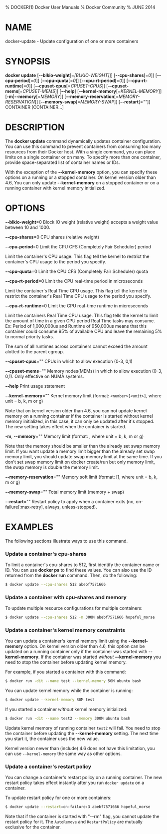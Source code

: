 % DOCKER(1) Docker User Manuals
% Docker Community
% JUNE 2014
# NAME
docker-update - Update configuration of one or more containers

# SYNOPSIS
**docker update**
[**--blkio-weight**[=*[BLKIO-WEIGHT]*]]
[**--cpu-shares**[=*0*]]
[**--cpu-period**[=*0*]]
[**--cpu-quota**[=*0*]]
[**--cpu-rt-period**[=*0*]]
[**--cpu-rt-runtime**[=*0*]]
[**--cpuset-cpus**[=*CPUSET-CPUS*]]
[**--cpuset-mems**[=*CPUSET-MEMS*]]
[**--help**]
[**--kernel-memory**[=*KERNEL-MEMORY*]]
[**-m**|**--memory**[=*MEMORY*]]
[**--memory-reservation**[=*MEMORY-RESERVATION*]]
[**--memory-swap**[=*MEMORY-SWAP*]]
[**--restart**[=*""*]]
CONTAINER [CONTAINER...]

# DESCRIPTION

The **docker update** command dynamically updates container configuration.
You can use this command to prevent containers from consuming too many 
resources from their Docker host.  With a single command, you can place 
limits on a single container or on many. To specify more than one container,
provide space-separated list of container names or IDs.

With the exception of the **--kernel-memory** option, you can specify these
options on a running or a stopped container. On kernel version older than
4.6, You can only update **--kernel-memory** on a stopped container or on
a running container with kernel memory initialized.

# OPTIONS

**--blkio-weight**=0
   Block IO weight (relative weight) accepts a weight value between 10 and 1000.

**--cpu-shares**=0
   CPU shares (relative weight)

**--cpu-period**=0
   Limit the CPU CFS (Completely Fair Scheduler) period

   Limit the container's CPU usage. This flag tell the kernel to restrict the container's CPU usage to the period you specify.

**--cpu-quota**=0
   Limit the CPU CFS (Completely Fair Scheduler) quota

**--cpu-rt-period**=0
   Limit the CPU real-time period in microseconds

   Limit the container's Real Time CPU usage. This flag tell the kernel to restrict the container's Real Time CPU usage to the period you specify.

**--cpu-rt-runtime**=0
   Limit the CPU real-time runtime in microseconds

   Limit the containers Real Time CPU usage. This flag tells the kernel to limit the amount of time in a given CPU period Real Time tasks may consume. Ex:
   Period of 1,000,000us and Runtime of 950,000us means that this container could consume 95% of available CPU and leave the remaining 5% to normal priority tasks.

   The sum of all runtimes across containers cannot exceed the amount alotted to the parent cgroup.

**--cpuset-cpus**=""
   CPUs in which to allow execution (0-3, 0,1)

**--cpuset-mems**=""
   Memory nodes(MEMs) in which to allow execution (0-3, 0,1). Only effective on NUMA systems.

**--help**
   Print usage statement

**--kernel-memory**=""
   Kernel memory limit (format: `<number>[<unit>]`, where unit = b, k, m or g)

   Note that on kernel version older than 4.6, you can not update kernel memory on
   a running container if the container is started without kernel memory initialized,
   in this case, it can only be updated after it's stopped. The new setting takes
   effect when the container is started.

**-m**, **--memory**=""
   Memory limit (format: <number><optional unit>, where unit = b, k, m or g)

   Note that the memory should be smaller than the already set swap memory limit.
   If you want update a memory limit bigger than the already set swap memory limit,
   you should update swap memory limit at the same time. If you don't set swap memory 
   limit on docker create/run but only memory limit, the swap memory is double
   the memory limit.

**--memory-reservation**=""
   Memory soft limit (format: <number>[<unit>], where unit = b, k, m or g)

**--memory-swap**=""
   Total memory limit (memory + swap)

**--restart**=""
   Restart policy to apply when a container exits (no, on-failure[:max-retry], always, unless-stopped).

# EXAMPLES

The following sections illustrate ways to use this command.

### Update a container's cpu-shares

To limit a container's cpu-shares to 512, first identify the container
name or ID. You can use **docker ps** to find these values. You can also
use the ID returned from the **docker run** command.  Then, do the following:

```bash
$ docker update --cpu-shares 512 abebf7571666
```

### Update a container with cpu-shares and memory

To update multiple resource configurations for multiple containers:

```bash
$ docker update --cpu-shares 512 -m 300M abebf7571666 hopeful_morse
```

### Update a container's kernel memory constraints

You can update a container's kernel memory limit using the **--kernel-memory**
option. On kernel version older than 4.6, this option can be updated on a
running container only if the container was started with **--kernel-memory**.
If the container was started *without* **--kernel-memory** you need to stop
the container before updating kernel memory.

For example, if you started a container with this command:

```bash
$ docker run -dit --name test --kernel-memory 50M ubuntu bash
```

You can update kernel memory while the container is running:

```bash
$ docker update --kernel-memory 80M test
```

If you started a container *without* kernel memory initialized:

```bash
$ docker run -dit --name test2 --memory 300M ubuntu bash
```

Update kernel memory of running container `test2` will fail. You need to stop
the container before updating the **--kernel-memory** setting. The next time you
start it, the container uses the new value.

Kernel version newer than (include) 4.6 does not have this limitation, you
can use `--kernel-memory` the same way as other options.

### Update a container's restart policy

You can change a container's restart policy on a running container. The new
restart policy takes effect instantly after you run `docker update` on a
container.

To update restart policy for one or more containers:

```bash
$ docker update --restart=on-failure:3 abebf7571666 hopeful_morse
```

Note that if the container is started with "--rm" flag, you cannot update the restart
policy for it. The `AutoRemove` and `RestartPolicy` are mutually exclusive for the
container.
